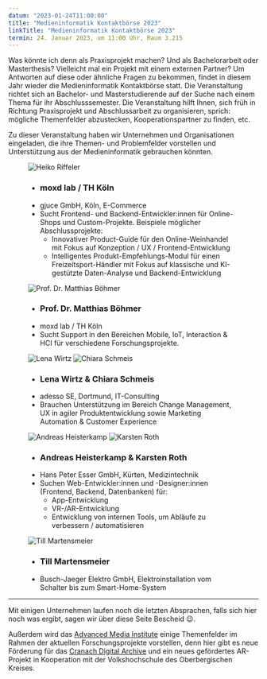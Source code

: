 ```yaml
---
datum: "2023-01-24T11:00:00"
title: "Medieninformatik Kontaktbörse 2023"
linkTitle: "Medieninformatik Kontaktbörse 2023"
termin: 24. Januar 2023, um 11:00 Uhr, Raum 3.215
---
```


Was könnte ich denn als Praxisprojekt machen? Und als Bachelorarbeit oder Masterthesis? Vielleicht mal ein Projekt mit einem externen Partner? Um Antworten auf diese oder ähnliche Fragen zu bekommen, findet in diesem Jahr wieder die Medieninformatik Kontaktbörse statt. Die Veranstaltung richtet sich an Bachelor- und Masterstudierende auf der Suche nach einem Thema für ihr Abschlusssemester. Die Veranstaltung hilft Ihnen, sich früh in Richtung Praxisprojekt und Abschlussarbeit zu organisieren, sprich: mögliche Themenfelder abzustecken, Kooperationspartner zu finden, etc.

Zu dieser Veranstaltung haben wir Unternehmen und Organisationen eingeladen, die ihre Themen- und Problemfelder vorstellen und Unterstützung aus der Medieninformatik gebrauchen könnten.

<div class="mi-speaker-overview">

<figure class="mi-teaser-speaker speaker">
    <img src="./images/heiko.jpg" alt="Heiko Riffeler">
    <figcaption>
        <ul class="speaker-about-list">
            <li class="speaker-name"><h3>moxd lab / TH Köln</h3></li>
            <li>gjuce GmbH, Köln, E-Commerce</li>
            <li>Sucht Frontend- und Backend-Entwickler:innen für Online-Shops und Custom-Projekte. Beispiele möglicher Abschlussprojekte:  
                <ul>
                    <li>Innovativer Product-Guide für den Online-Weinhandel mit Fokus auf Konzeption / UX / Frontend-Entwicklung</li>
                    <li>Intelligentes Produkt-Empfehlungs-Modul für einen Freizeitsport-Händler mit Fokus auf klassische und KI-gestützte Daten-Analyse und Backend-Entwicklung</li>
                </ul>
            </li>
        </ul>
    </figcaption>
</figure>

<figure class="mi-teaser-speaker speaker">
    <img src="./images/matthias.jpeg" alt="Prof. Dr. Matthias Böhmer">
    <figcaption>
        <ul class="speaker-about-list">
            <li class="speaker-name"><h3>Prof. Dr. Matthias Böhmer</h3></li>
            <li>moxd lab / TH Köln</li>
            <li>Sucht Support in den Bereichen Mobile, IoT, Interaction & HCI für verschiedene Forschungsprojekte.</li>
        </ul>
    </figcaption>
</figure>

<figure class="mi-teaser-speaker speaker">
    <div class="speaker-row">
        <img src="./images/lena.jpg" alt="Lena Wirtz">
        <img src="./images/chiara.jpg" alt="Chiara Schmeis">
    </div>
    <figcaption>
        <ul class="speaker-about-list">
            <li class="speaker-name"><h3>Lena Wirtz & Chiara Schmeis</h3></li>
            <li>adesso SE, Dortmund, IT-Consulting</li>
            <li>Brauchen Unterstützung im Bereich Change Management, UX in agiler Produktentwicklung sowie Marketing Automation & Customer Experience</li>
        </ul>
    </figcaption>
</figure>

<figure class="mi-teaser-speaker speaker">
    <div class="speaker-row">
        <img src="./images/andreas.jpg" alt="Andreas Heisterkamp">
        <img src="./images/karsten.jpg" alt="Karsten Roth">
    </div>
    <figcaption>
        <ul class="speaker-about-list">
            <li class="speaker-name"><h3>Andreas Heisterkamp & Karsten Roth</h3></li>
            <li>Hans Peter Esser GmbH, Kürten, Medizintechnik</li>
            <li>Suchen Web-Entwickler:innen und -Designer:innen (Frontend, Backend, Datenbanken) für:
                <ul>
                    <li>App-Entwicklung</li>
                    <li>VR-/AR-Entwicklung</li>
                    <li>Entwicklung von internen Tools, um Abläufe zu verbessern / automatisieren </li>
                </ul>
            </li>
        </ul>
    </figcaption>
</figure>

<figure class="mi-teaser-speaker speaker">
    <img src="./images/till.jpg" alt="Till Martensmeier">
    <figcaption>
        <ul class="speaker-about-list">
            <li class="speaker-name"><h3>Till Martensmeier</h3></li>
            <li>Busch-Jaeger Elektro GmbH, Elektroinstallation vom Schalter bis zum Smart-Home-System</li>
        </ul>
    </figcaption>
</figure>

</div>

---

Mit einigen Unternehmen laufen noch die letzten Absprachen, falls sich hier noch was ergibt, sagen wir über diese Seite Bescheid 😉.



Außerdem wird das [Advanced Media Institute](https://www.th-koeln.de/informatik-und-ingenieurwissenschaften/advanced-media-institute_69153.php) einige Themenfelder im Rahmen der aktuellen Forschungsprojekte vorstellen, denn hier gibt es neue Förderung für das [Cranach Digital Archive](https://lucascranach.org) und ein neues gefördertes AR-Projekt in Kooperation mit der Volkshochschule des Oberbergischen Kreises.
